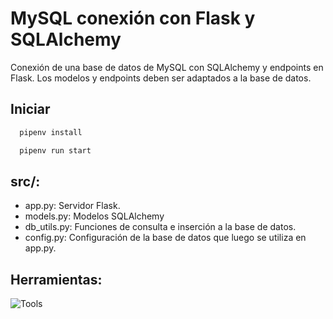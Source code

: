 # MySQL conexión con Flask y SQLAlchemy
Conexión de una base de datos de MySQL con SQLAlchemy y endpoints en Flask.
Los modelos y endpoints deben ser adaptados a la base de datos.

## Iniciar
```bash
  pipenv install

  pipenv run start
```

## src/:
- app.py: Servidor Flask.
- models.py: Modelos SQLAlchemy
- db_utils.py: Funciones de consulta e inserción a la base de datos.
- config.py: Configuración de la base de datos que luego se utiliza en app.py.
 

## Herramientas:

![Tools](https://go-skill-icons.vercel.app/api/icons?i=python,flask,sqlalchemy,mysql,api)